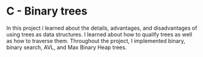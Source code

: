 # C - Binary trees

In this project i learned about the details, advantages, and disadvantages of using trees as data structures. I learned about how to qualify trees as well as how to traverse them. Throughout the project, I implemented binary, binary search, AVL, and Max Binary Heap trees.